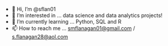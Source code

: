 - 👋 Hi, I’m @sflan01
- 👀 I’m interested in ... data science and data analytics projects!
- 🌱 I’m currently learning ... Python, SQL and R
- 📫 How to reach me ... smflanagan01@gmail.com / s.flanagan28@aol.com

<!---
sflan01/sflan01 is a ✨ special ✨ repository because its `README.md` (this file) appears on your GitHub profile.
You can click the Preview link to take a look at your changes.
--->
